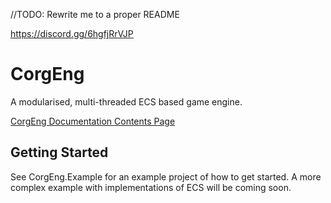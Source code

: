 //TODO: Rewrite me to a proper README

https://discord.gg/6hgfjRrVJP

# CorgEng

A modularised, multi-threaded ECS based game engine.

[CorgEng Documentation Contents Page](https://hackmd.io/UnZmbyzhR3GR7silkiitig)

## Getting Started

See CorgEng.Example for an example project of how to get started. A more complex example with implementations of ECS will be coming soon.
